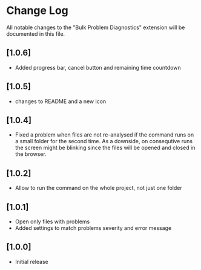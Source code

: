 # Change Log

All notable changes to the "Bulk Problem Diagnostics" extension will be documented in this file.

## [1.0.6]
- Added progress bar, cancel button and remaining time countdown

## [1.0.5]
- changes to README and a new icon

## [1.0.4]
- Fixed a problem when files are not re-analysed if the command runs on a small folder
  for the second time. As a downside, on consequtive runs the screen might be blinking
  since the files will be opened and closed in the browser.

## [1.0.2]
- Allow to run the command on the whole project, not just one folder

## [1.0.1]
- Open only files with problems
- Added settings to match problems severity and error message

## [1.0.0]
- Initial release